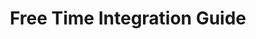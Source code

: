 ---
title: Free Time Integration Guide
highlights: Looking to offer a free month of service to your users? This guide will show you how... eventually
slug: guides/free-time
template: guides.html
---